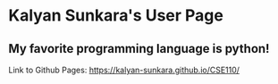 # Kalyan Sunkara's User Page
## My favorite programming language is python!

Link to Github Pages: https://kalyan-sunkara.github.io/CSE110/